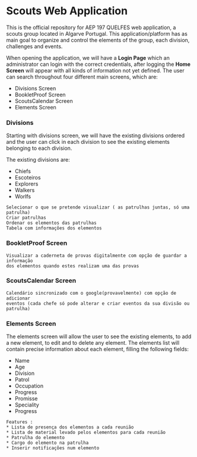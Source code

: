 # Scouts Web Application

This is the official repository for AEP 197 QUELFES web application, a scouts group located in Algarve Portugal. This application/platform has as main goal to organize and control the elements of the group, each division, challenges and events.

When opening the application, we will have a **Login Page** which an administrator can login with the correct credentials, after logging the **Home Screen** will appear with all kinds of information not yet defined. The user can search throughout four different main screens, which are:

* Divisions Screen
* BookletProof Screen
* ScoutsCalendar Screen
* Elements Screen

### Divisions

Starting with divisions screen, we will have the existing divisions ordered and the user can click in each division to see the existing elements belonging to each division. 

The existing divisions are:

* Chiefs
* Escoteiros
* Explorers
* Walkers
* Worlfs

```
Selecionar o que se pretende visualizar ( as patrulhas juntas, só uma patrulha)
Criar patrulhas
Ordenar os elementos das patrulhas
Tabela com informações dos elementos
``` 

### BookletProof Screen

```
Visualizar a caderneta de provas digitalmente com opção de guardar a informação 
dos elementos quando estes realizam uma das provas
```
### ScoutsCalendar Screen

```
Calendário sincronizado com o google(provavelmente) com opção de adicionar 
eventos (cada chefe só pode alterar e criar eventos da sua divisão ou patrulha)
```
### Elements Screen

The elements screen will allow the user to see the existing elements, to add a new element, to edit and to delete any element.
The elements list will contain precise information about each element, filling the following fields: 

* Name
* Age
* Division
* Patrol
* Occupation
* Progress
* Promisse
* Speciality
* Progress

```
Features :
* Lista de presença dos elementos a cada reunião
* Lista de material levado pelos elementos para cada reunião
* Patrulha do elemento
* Cargo do elemento na patrulha
* Inserir notificações num elemento
```
